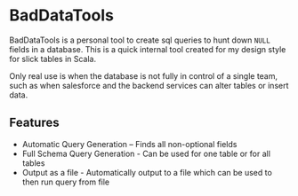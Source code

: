 # BadDataTools

BadDataTools is a personal tool to create sql queries to hunt down `NULL` fields in a database. This is a quick internal tool created for my design style for slick tables in Scala.

Only real use is when the database is not fully in control of a single team, such as when salesforce and the backend services can alter tables or insert data.

## Features

- Automatic Query Generation – Finds all non-optional fields 
- Full Schema Query Generation - Can be used for one table or for all tables
- Output as a file - Automatically output to a file which can be used to then run query from file
